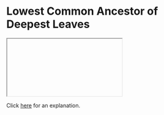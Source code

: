 # Lowest Common Ancestor of Deepest Leaves 

<iframe></iframe>

Click [here](Explanation.md) for an explanation.

